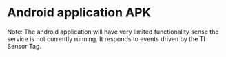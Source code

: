 # Android application APK

Note: The android application will have very limited functionality sense the service is not currently running. It responds to events driven by the TI Sensor Tag.